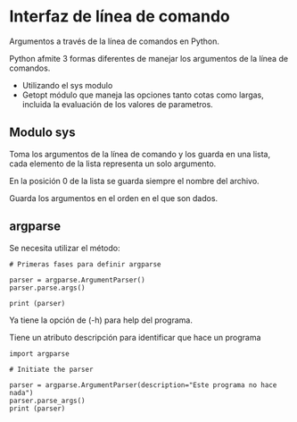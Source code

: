 # Interfaz de línea de comando

Argumentos a través de la línea de comandos en Python.

Python afmite 3 formas diferentes de manejar los argumentos de la línea de comandos.

- Utilizando el sys modulo 
- Getopt módulo que maneja las opciones tanto cotas como largas, incluida la evaluación de los valores de parametros.

## Modulo sys 

Toma los argumentos de la línea de comando y los guarda en una lista, cada elemento de la lista representa un solo argumento.

En la posición 0 de la lista se guarda siempre el nombre del archivo.

Guarda los argumentos en el orden en el que son dados.

 ## argparse

Se necesita utilizar el método:

```
# Primeras fases para definir argparse 

parser = argparse.ArgumentParser()
parser.parse.args()

print (parser)
```

Ya tiene la opción de (-h) para help del programa. 

Tiene un atributo descripción para identificar que hace un programa 

```
import argparse

# Initiate the parser

parser = argparse.ArgumentParser(description="Este programa no hace nada")
parser.parse_args()
print (parser)
```


